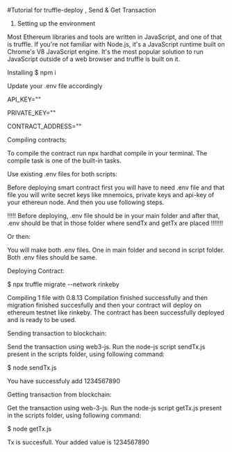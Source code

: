 #Tutorial for truffle-deploy , Send & Get Transaction


1. Setting up the environment

Most Ethereum libraries and tools are written in JavaScript, and one of that is truffle. If you're not familiar with Node.js, it's a JavaScript runtime built on Chrome's V8 JavaScript engine. It's the most popular solution to run JavaScript outside of a web browser and truffle is built on it.


Installing
$ npm i 

Update your .env file accordingly

API_KEY=""

PRIVATE_KEY=""

CONTRACT_ADDRESS=""



Compiling contracts:

To compile the contract run npx hardhat compile in your terminal. The compile task is one of the built-in tasks.


Use existing .env files for both scripts:

Before deploying smart contract first you will have to need .env file and that file you will write secret keys like mnemoics, private keys and api-key of your ethereun node. And then you use following steps.

!!!!! Before deploying, .env file should be in your main folder and after that, .env should be that in those folder where sendTx and getTx are placed !!!!!!!

Or then:

You will make both .env files. One in main folder and second in script folder. Both .env files should be same.

Deploying Contract:

$ npx truffle migrate --network rinkeby


Compiling 1 file with 0.8.13
Compilation finished successfully and then migration finished succesfully and then your contract will deploy on ethereum testnet like rinkeby.
The contract has been successfully deployed and is ready to be used.


Sending transaction to blockchain:

Send the transaction using web3-js. Run the node-js script sendTx.js present in the scripts folder, using following command:

$ node sendTx.js 

You have successfuly add 1234567890


Getting transaction from blockchain:

Get the transaction using web-3-js. Run the node-js script getTx.js present in the scripts folder, using following command:

$ node getTx.js 

Tx is succesfull.
Your added value is 1234567890
